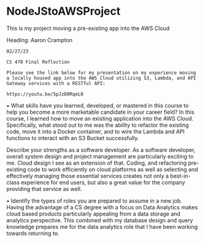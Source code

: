 # NodeJStoAWSProject
This is my project moving a pre-existing app into the AWS Cloud 

Heading:
	Aaron Crampton
  
	02/27/23
  
	CS 470 Final Reflection
  
	Please see the link below for my presentation on my experience moving a locally housed app into the AWS Cloud utilizing S3, Lambda, and API Gateway services with a RESTful API:
  
	https://youtu.be/5pJzD0RqeL0
  
•	What skills have you learned, developed, or mastered in this course to help you become a more marketable candidate in your career field?
In this course, I learned how to move an existing application into the AWS Cloud.  Specifically, what stood out to me was the ability to refactor the existing code, move it into a Docker container, and to wire the Lambda and API functions to interact with an S3 Bucket successfully.  

 Describe your strengths as a software developer.
As a software developer, overall system design and project management are particularly exciting to me.  Cloud design I see as an extension of that.  Coding, and refactoring pre-existing code to work efficiently on cloud platforms as well as selecting and effectively managing those essential services creates not only a best-in-class experience for end users, but also a great value for the company providing that service as well.

•	Identify the types of roles you are prepared to assume in a new job.
Having the advantage of a CS degree with a focus on Data Analytics makes cloud based products particularly appealing from a data storage and analytics perspective. This combined with my database design and query knowledge prepares me for the data analytics role that I have been working towards returning to.


